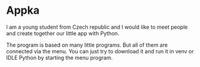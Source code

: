 # Appka
I am a young student from Czech republic and I would like to meet people and create together our little app with Python.

The program is based on many little programs. But all of them are connected via the menu. 
You can just try to download it and run it in venv or IDLE Python by starting the menu program.
